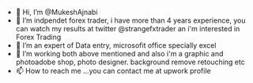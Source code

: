- 👋 Hi, I’m @MukeshAjnabi
- 👀 I’m indpendet forex trader, i have more than 4 years experience, you can watch my results at twitter @strangefxtrader an i'm interested in Forex Trading
- 🌱 I’m an expert of Data entry, microsofit office specially excel
- 💞️ I’m working both above mentioned and also i'm a graphic and photoadobe shop, photo designer. background remove retouching etc
- 📫 How to reach me ...you can contact me at upwork profile 

<!---
MukeshAjnabi/MukeshAjnabi is a ✨ special ✨ repository because its `README.md` (this file) appears on your GitHub profile.
You can click the Preview link to take a look at your changes.
--->
